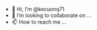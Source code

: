 - 👋 Hi, I’m @kecuonq71
- 💞️ I’m looking to collaborate on ...
- 📫 How to reach me ...

<!---
kecuonq71/kecuonq71 is a ✨ special ✨ repository because its `README.md` (this file) appears on your GitHub profile.
You can click the Preview link to take a look at your changes.
--->
